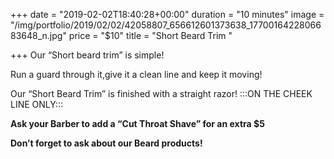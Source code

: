 +++
date = "2019-02-02T18:40:28+00:00"
duration = "10 minutes"
image = "/img/portfolio/2019/02/02/42058807_656612601373638_1770016422806683648_n.jpg"
price = "$10"
title = "Short Beard Trim "

+++
Our “Short beard trim” is simple!

Run a guard through it,give it a clean line and keep it moving!

Our “Short Beard Trim” is finished with a straight razor! :::ON THE CHEEK LINE ONLY:::

**Ask your Barber to add a “Cut Throat Shave” for an extra $5**

**Don’t forget to ask about our Beard products!**